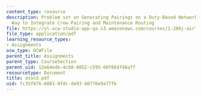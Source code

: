 ```yaml
---
content_type: resource
description: Problem set on Generating Pairings on a Duty-Based Network, and An Alternative
  Way to Integrate Crew Pairing and Maintenance Routing
file: https://ol-ocw-studio-app-qa.s3.amazonaws.com/courses/1-206j-airline-schedule-planning-spring-2003/fc35f87668818fdcde93b0776e9a77fb_assn3.pdf
file_type: application/pdf
learning_resource_types:
- Assignments
ocw_type: OCWFile
parent_title: Assignments
parent_type: CourseSection
parent_uid: 12e64ede-4cb8-8052-c595-66f66df48aff
resourcetype: Document
title: assn3.pdf
uid: fc35f876-6881-8fdc-de93-b0776e9a77fb
---
```


